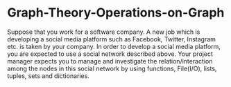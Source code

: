 # Graph-Theory-Operations-on-Graph
Suppose that you work for a software company. A new
job which is developing a social media platform such as Facebook, Twitter, Instagram etc. is taken by
your company. In order to develop a social media platform, you are expected to use a social network
described above. Your project manager expects you to manage and investigate the relation/interaction among
the nodes in this social network by using functions, File(I/O), lists, tuples, sets and dictionaries.
